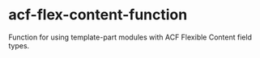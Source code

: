# acf-flex-content-function

Function for using template-part modules with ACF Flexible Content field types.
